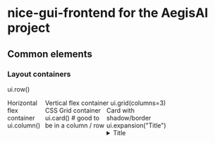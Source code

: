 # nice-gui-frontend for the AegisAI project


## Common elements

### Layout containers
ui.row()                                             <div style="display: flex;">                           Horizontal flex container
ui.column()                                          <div style="display: flex; flex-direction: column;">   Vertical flex container
ui.grid(columns=3)                                   <div style="display: grid; grid-template-columns: repeat(3, 1fr);">    CSS Grid container
ui.card()       # good to be in a column / row       <div class="card">                                     Card with shadow/border
ui.expansion("Title")                                <details><summary>Title</summary>                      Expandable section

### Navigation & Structure
ui.tabs()                                            <div class="tabs"><nav>...</nav><div class="content">...</div></div>   Tab navigation
ui.stepper()                                         Multi-step form markup                                 Step-by-step form
ui.scroll_area()                                     <div style="overflow: auto;">                          Scrollable container
ui.splitter()                                        Resizable split panes                                  Panel divider

### Input Elements
ui.button("Click me", on_click=handler)	             <button onclick="handler()">Click me</button>	        Interactive button
ui.input(label="Text input", placeholder="123")	     <input type="text" placeholder="123">	                Single-line text input
ui.textarea(label="Multi-line", placeholder="123")	 <textarea placeholder="123"></textarea>	            Multi-line text input
ui.number(label="Number", value=42, min=0, max=100)	 <input type="number" value="42" min="0" max="100">	    Numeric input
ui.slider(min=0, max=100, value=50)	                 <input type="range" min="0" max="100" value="50">	    Range slider
ui.toggle(options=['Option A', 'Option B'])	         Radio button group or custom toggle	                Option selector
ui.checkbox("Check me")	                             <input type="checkbox"> Check me	                    Checkbox input
ui.switch("Toggle me")	                             <input type="checkbox" class="toggle"> Toggle me	    Toggle switch
ui.select(options=['A', 'B'], value='A')	         <select><option>A</option><option>B</option></select>	Dropdown selection
ui.radio(options=['Red', 'Green'], value='Red')	     Radio button group	                                    Radio button group
ui.date(value='2023-12-01')	                         <input type="date" value="2023-12-01">	                Date picker
ui.time(value='14:30')	                             <input type="time" value="14:30">	                    Time picker
ui.upload(label="File upload", on_upload=handler)	 <input type="file" onchange="handler()">	            File upload

### Display Elements
ui.label("Simple text display")                      <div>Simple text display</div>                         Text display
ui.markdown("# Markdown **support**")                <h1>Markdown <strong>support</strong></h1>             Markdown content
ui.html("<div>Raw HTML</div>")                       <div>Raw HTML</div>                                    Direct HTML injection
ui.icon("thumb_up")                                  <i class="material-icons">thumb_up</i>                 Material icon
ui.image("https://picsum.photos/200")                <img src="https://picsum.photos/200">                  Image display
ui.avatar("JD", color="blue")                        <div class="avatar blue">JD</div>                      User avatar
ui.spinner(size="lg")                                <div class="spinner large"></div>                      Loading indicator
ui.linear_progress(value=0.5)                        <progress value="0.5" max="1">                         Progress bar
ui.circular_progress(value=75)                       SVG circle animation                                   Circular progress
ui.separator()                                       <hr>                                                   Horizontal divider
ui.badge("New", color="red")                         <span class="badge red">New</span>                     Status badge

### Data Display
ui.table(columns=['Name', 'Age'], rows=[...])        <table><tr><th>Name</th><th>Age</th></tr>...</table>   Data table
ui.aggrid.from_pandas(df)                            Advanced JS grid component                             Interactive data grid
ui.chart({...})                                      <canvas> with Chart.js                                 Chart.js charts
ui.plotly(fig)                                       Plotly.js div                                          Plotly charts
ui.pyplot(fig)                                       <img src="data:image/png;base64,...">                  Matplotlib figures
ui.echart({...})                                     ECharts div                                            ECharts visualization

### Interactive & Feedback
ui.notify("Message")                                 Toast notification div                                 Popup message
ui.dialog()                                          <dialog> or modal div                                  Modal dialog
ui.menu()                                            <nav><ul><li>...</li></ul></nav>                       Dropdown menu
ui.tooltip("Help text")                              <div class="tooltip">Help text</div>                   Hover tooltip
ui.link("Go to page", "/page")                       <a href="/page">Go to page</a>                         Hyperlink
ui.button("Navigate", on_click=ui.open("/target"))   <button onclick="window.location='/target'">Navigate</button>    Navigation button

### Media & Files
ui.audio("audio.mp3")                                <audio controls><source src="audio.mp3"></audio>       Audio player
ui.video("video.mp4")                                <video controls><source src="video.mp4"></video>       Video player
ui.download("data.txt", "Hello World")               <a download="data.txt" href="data:text/plain,Hello World">Download</a>    File download

### Advanced Components
ui.tree([...])                                       Nested <ul><li> structure                              Tree view component
ui.timeline([...])                                   Timeline markup                                        Timeline display
ui.jupyter(code)                                     Code execution iframe                                  Code execution
ui.json({...})                                       <pre>{...}</pre>                                       JSON viewer


## tailwind classes:
### Width
.classes('w-full')                width: 100%;                                  100% width
.classes('w-1/2')                 width: 50%;                                   50% width
.classes('w-1/3')                 width: 33.333333%;                            33% width
.classes('w-64')                  width: 16rem;                                 256px width
.classes('w-auto')                width: auto;                                  auto width
.classes('max-w-md')              max-width: 28rem;                             max-width: 28rem (448px)
.classes('max-w-lg')              max-width: 32rem;                             max-width: 32rem (512px)

### Height
.classes('h-screen')              height: 100vh;                                100vh height
.classes('h-full')                height: 100%;                                 100% height
.classes('h-64')                  height: 16rem;                                256px height

### Padding
.classes('p-2')                   padding: 0.5rem;                              8px padding
.classes('p-4')                   padding: 1rem;                                16px padding (most common)
.classes('p-6')                   padding: 1.5rem;                              24px padding
.classes('px-4')                  padding-left: 1rem; padding-right: 1rem;      16px left/right
.classes('py-2')                  padding-top: 0.5rem; padding-bottom: 0.5rem;  8px top/bottom
.classes('pt-4')                  padding-top: 1rem;                            16px top only
.classes('pb-2')                  padding-bottom: 0.5rem;                       8px bottom only

### Margin
.classes('m-2')                   margin: 0.5rem;                               8px margin
.classes('m-4')                   margin: 1rem;                                 16px margin
.classes('mx-auto')               margin-left: auto; margin-right: auto;        center horizontally
.classes('my-4')                  margin-top: 1rem; margin-bottom: 1rem;        16px top/bottom margin
.classes('mt-2')                  margin-top: 0.5rem;                           8px top margin
.classes('mb-4')                  margin-bottom: 1rem;                          16px bottom margin
.classes('ml-[355px]')            margin-left: 355px;                           355px left margin (arbitrary value)

### Gap
.classes('gap-2')                 gap: 0.5rem;                                  8px gap (small)
.classes('gap-4')                 gap: 1rem;                                    16px gap (medium - most common)
.classes('gap-6')                 gap: 1.5rem;                                  24px gap (large)

### Primary colors
.classes('bg-blue-500')           background-color: #3b82f6;                    Medium blue
.classes('bg-green-500')          background-color: #22c55e;                    Medium green
.classes('bg-red-500')            background-color: #ef4444;                    Medium red
.classes('bg-yellow-500')         background-color: #eab308;                    Medium yellow
.classes('bg-purple-500')         background-color: #a855f7;                    Medium purple
.classes('bg-gray-500')           background-color: #6b7280;                    Medium gray

### Light backgrounds
.classes('bg-blue-50')            background-color: #eff6ff;                    Very light blue
.classes('bg-gray-50')            background-color: #f9fafb;                    Very light gray
.classes('bg-green-50')           background-color: #f0fdf4;                    Very light green
.classes('bg-white')              background-color: #fff;                       White
.classes('bg-transparent')        background-color: transparent;                Transparent

### Text Colors
.classes('text-white')            color: #fff;                                  White text
.classes('text-black')            color: #000;                                  Black text
.classes('text-gray-600')         color: #4b5563;                               Dark gray text
.classes('text-gray-400')         color: #9ca3af;                               Light gray text
.classes('text-blue-600')         color: #2563eb;                               Blue text
.classes('text-red-600')          color: #dc2626;                               Red text

### Borders and Radius
.classes('border')                border-width: 1px;                            1px border
.classes('border-2')              border-width: 2px;                            2px border
.classes('border-gray-300')       border-color: #d1d5db;                        Light gray border
.classes('border-blue-500')       border-color: #3b82f6;                        Blue border
.classes('rounded')               border-radius: 0.25rem;                       Small border radius
.classes('rounded-lg')            border-radius: 0.5rem;                        Large border radius
.classes('rounded-full')          border-radius: 9999px;                        Full rounded (circles)

### Shadows
.classes('shadow')                box-shadow: 0 1px 3px 0 #0000001a, 0 1px 2px 0 #0000000f;             Small shadow
.classes('shadow-md')             box-shadow: 0 4px 6px -1px #0000001a, 0 2px 4px -1px #0000000f;       Medium shadow
.classes('shadow-lg')             box-shadow: 0 10px 15px -3px #0000001a, 0 4px 6px -2px #0000000f;     Large shadow
.classes('shadow-none')           box-shadow: none;                                                     No shadow

### Text size
.classes('text-sm')               font-size: 0.875rem; line-height: 1.25rem;    Small text
.classes('text-base')             font-size: 1rem; line-height: 1.5rem;         Base text (default)
.classes('text-lg')               font-size: 1.125rem; line-height: 1.75rem;    Large text
.classes('text-xl')               font-size: 1.25rem; line-height: 1.75rem;     Extra large
.classes('text-2xl')              font-size: 1.5rem; line-height: 2rem;         2x large
.classes('text-3xl')              font-size: 1.875rem; line-height: 2.25rem;    3x large

### Font Weight
.classes('font-normal')           font-weight: 400;                             Normal weight
.classes('font-medium')           font-weight: 500;                             Medium weight
.classes('font-bold')             font-weight: 700;                             Bold (most common)
.classes('font-semibold')         font-weight: 600;                             Semi-bold

### Text Alignment
.classes('text-left')             text-align: left;                             Left align
.classes('text-center')           text-align: center;                           Center align (common)
.classes('text-right')            text-align: right;                            Right align

### Flexbox (align-items is vertical, justify-content is horizontal)
.classes('flex')                  display: flex;                                Display flex
.classes('flex-col')              flex-direction: column;                       Flex column
.classes('flex-row')              flex-direction: row;                          Flex row (default)
.classes('items-start')           align-items: flex-start;                      Vertical start (default)
.classes('items-end')             align-items: flex-end;                        Vertical end
.classes('items-center')          align-items: center;                          Vertical center
.classes('items-baseline')        align-items: baseline;                        Baseline alignment
.classes('items-stretch')         align-items: stretch; (default)               Height stretch (default)
.classes('justify-start')         justify-content: flex-start;                  Horizontal start
.classes('justify-end')           justify-content: flex-end;                    Horizontal end
.classes('justify-center')        justify-content: center;                      Horizontal center
.classes('justify-between')       justify-content: space-between;               Space between
.classes('justify-around')        justify-content: space-around;                Space around
.classes('justify-evenly')        justify-content: space-evenly;                Even spacing

### Grid
.classes('grid')                  display: grid;                                Display grid
.classes('grid-cols-2')           grid-template-columns: repeat(2, minmax(0, 1fr));     2 columns
.classes('grid-cols-3')           grid-template-columns: repeat(3, minmax(0, 1fr));     3 columns
.classes('grid-cols-4')           grid-template-columns: repeat(4, minmax(0, 1fr));     4 columns

### Hover Effects
.classes('hover:bg-blue-600')     (on hover) background-color: #2563eb;                                             Darker blue on hover
.classes('hover:shadow-lg')       (on hover) box-shadow: 0 10px 15px -3px #0000001a, 0 4px 6px -2px #0000000f;      Larger shadow on hover
.classes('hover:scale-105')       (on hover) transform: scale(1.05);                                                Slight scale on hover

### Opacity
.classes('opacity-50')            opacity: 0.5;                                 50% opacity
.classes('opacity-75')            opacity: 0.75;                                75% opacity
.classes('opacity-100')           opacity: 1;                                   100% opacity (normal)

### COMMON COMBINATIONS: Cards
.classes('p-4 bg-white rounded shadow')         
padding: 1rem; background-color: #fff; border-radius: 0.25rem; box-shadow: 0 1px 3px 0 #0000001a, 0 1px 2px 0 #0000000f;    
Basic card

.classes('p-6 bg-gray-50 rounded-lg border')    
padding: 1.5rem; background-color: #f9fafb; border-radius: 0.5rem; border-width: 1px;                                       
Fancy card

### COMMON COMBINATIONS: Buttons
.classes('px-4 py-2 bg-blue-500 text-white rounded hover:bg-blue-600')   
padding-left: 1rem; padding-right: 1rem; padding-top: 0.5rem; padding-bottom: 0.5rem; background-color: #3b82f6; color: #fff; border-radius: 0.25rem; (on hover) background-color: #2563eb;    
Primary button

.classes('px-3 py-1 bg-gray-200 text-gray-800 rounded')                  
padding-left: 0.75rem; padding-right: 0.75rem; padding-top: 0.25rem; padding-bottom: 0.25rem; background-color: #e5e7eb; color: #1f2937; border-radius: 0.25rem;                               
Secondary button

with ui.button('Options', icon='menu'):
    with ui.menu():  # This creates the dropdown
        ui.menu_item('Edit')
        ui.menu_item('Delete')
        ui.separator()
        ui.menu_item('Settings')

ui.button('Options', icon='menu' on_click=lambda: click(number, default_text)).classes('px-3 py-1 bg-gray-200 text-gray-800 rounded hover:bg-gray-300')

### COMMON COMBINATIONS: Inputs
.classes('p-2 border rounded w-full')           
padding: 0.5rem; border-width: 1px; border-radius: 0.25rem; width: 100%;   
Full width input

.classes('px-3 py-2 border rounded')            
padding-left: 0.75rem; padding-right: 0.75rem; padding-top: 0.5rem; padding-bottom: 0.5rem; border-width: 1px; border-radius: 0.25rem;   
Standard input

### COMMON COMBINATIONS: Layouts
.classes('w-full p-4')                          
width: 100%; padding: 1rem;   
Full width section

.classes('max-w-2xl mx-auto p-6')               
max-width: 42rem; margin-left: auto; margin-right: auto; padding: 1.5rem;   
Centered container

.classes('flex items-center gap-4')             
display: flex; align-items: center; gap: 1rem;   
Horizontal align with gap
